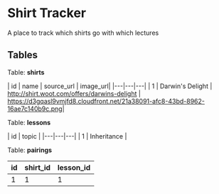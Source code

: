 # Shirt Tracker

A place to track which shirts go with which lectures

## Tables
Table: **shirts**

| id | name  | source_url  | image_url|
|---|---|---|
| 1  |  Darwin's Delight | http://shirt.woot.com/offers/darwins-delight  | https://d3gqasl9vmjfd8.cloudfront.net/21a38091-afc8-43bd-8962-16ae7c140b9c.png|

Table: **lessons**

| id | topic  |
|---|---|---|
| 1  |  Inheritance |

Table: **pairings**

| id | shirt_id  | lesson_id|
|---|---|---|
| 1  |  1 | 1
